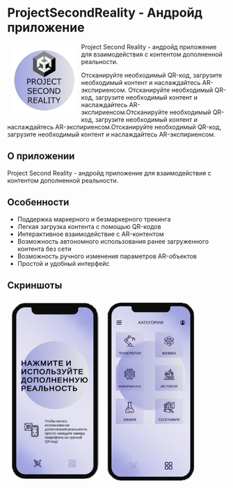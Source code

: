 # ProjectSecondReality - Андройд приложение 


<img src="/Readme/logo.png" align="left"
width="150" hspace="10" vspace="10">

Project Second Reality - андройд приложение для взаимодействия с контентом дополненной реальности. 

Отсканируйте необходимый QR-код, загрузите необходимый контент и наслаждайтесь AR-экспириенсом.
Отсканируйте необходимый QR-код, загрузите необходимый контент и наслаждайтесь AR-экспириенсом.Отсканируйте необходимый QR-код, загрузите необходимый контент и наслаждайтесь AR-экспириенсом.Отсканируйте необходимый QR-код, загрузите необходимый контент и наслаждайтесь AR-экспириенсом.



## О приложении
Project Second Reality - андройд приложение для взаимодействия с контентом дополненной реальности. 


## Особенности
- Поддержка маркерного и безмаркерного трекинга
- Легкая загрузка контента с помощью QR-кодов
- Интерактивное взаимодействие с AR-контентом
- Возможность автономного использования ранее загруженного контента без сети
- Возможность ручного изменения параметров AR-объектов
- Простой и удобный интерфейс


## Скриншоты

[<img src="/Readme/PhoneMainScreen.png" align="left"
width="200" hspace="10" vspace="10">](/Readme/PhoneMainScreen.png)
[<img src="/Readme/PhoneSecondScreen.png" align="center"
width="200"   hspace="10" vspace="10">](/Readme/PhoneSecondScreen.png)
